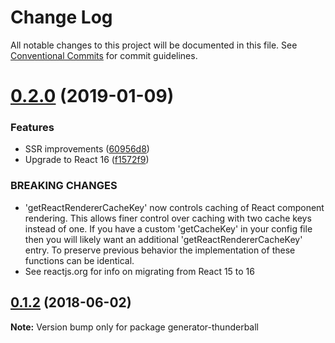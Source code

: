# Change Log

All notable changes to this project will be documented in this file.
See [Conventional Commits](https://conventionalcommits.org) for commit guidelines.

<a name="0.2.0"></a>
# [0.2.0](https://github.com/angieslist/thunderball.io/compare/v0.1.2...v0.2.0) (2019-01-09)


### Features

* SSR improvements ([60956d8](https://github.com/angieslist/thunderball.io/commit/60956d8))
* Upgrade to React 16 ([f1572f9](https://github.com/angieslist/thunderball.io/commit/f1572f9))


### BREAKING CHANGES

* 'getReactRendererCacheKey' now controls caching of React
component rendering. This allows finer control over caching with
two cache keys instead of one. If you have a custom 'getCacheKey'
in your config file then you will likely want an additional
'getReactRendererCacheKey' entry. To preserve previous behavior
the implementation of these functions can be identical.
* See reactjs.org for info on migrating from React 15 to 16




<a name="0.1.2"></a>
## [0.1.2](https://github.com/angieslist/thunderball.io/compare/v0.1.1...v0.1.2) (2018-06-02)




**Note:** Version bump only for package generator-thunderball
